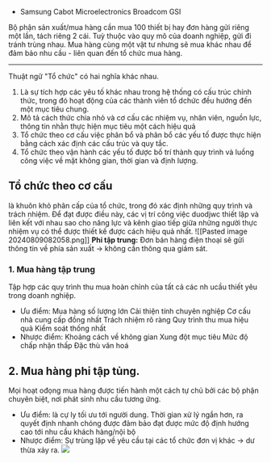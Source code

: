 - Samsung
Cabot Microelectronics
Broadcom
GSI

Bộ phận sản xuất/mua hàng cần mua 100 thiết bị hay đơn hàng gửi riêng một lần, tách riêng 2 cái. Tuỳ thuộc vào quy mô của doanh nghiệp, gửi đi tránh trùng nhau. 
Mua hàng cùng một vật tư nhưng sẽ mua khác nhau để đảm bảo nhu cầu - liên quan đến tổ chức mua hàng.
___
Thuật ngữ "Tổ chức" có hai nghĩa khác nhau.
1. Là sự tích hợp các yêu tố khác nhau trong hệ thống có cấu trúc chính thức, trong đó hoạt động của các thành viên tổ dchức đều hướng đến một mục tiêu chung.
2. Mô tả cách thức chia nhỏ và cơ cấu các nhiệm vụ, nhân viên, nguồn lực, thông tin nhằn thực hiện mục tiêu một cách hiệu quả
3. Tổ chức theo cơ cấu việc phân bổ và phân bổ các yếu tố được thực hiện bằng cách xác định các cấu trúc và quy tắc.
4. Tổ chức theo vận hành các yếu tố được bố trí thành quy trình và luồng công việc về mặt không gian, thời gian và định lượng.
## Tổ chức theo cơ cấu
là khuôn khỏ phân cấp của tổ chức, trong đó xác định những quy trình và trách nhiệm. Để đạt được điều này, các vị trí công việc duodjwc thiết lập và liên kết với nhau sao cho năng lực và kênh giao tiếp giữa những người thực nhiệm vụ có thể được thiết kế được cách hiệu quả nhất.
![[Pasted image 20240809082058.png]]
**Phi tập trung:** Đơn bán hàng điện thoại sẽ gửi thông tin về phía sản xuất -> không cần thông qua giám sát.
### 1. Mua hàng tập trung 
Tập hợp các quy trình thu mua hoàn chỉnh của tất cả các nh ucầu thiết yêu trong doanh nghiệp.
- Ưu điểm:
	Mua hàng số lượng lớn
	Cải thiện tính chuyên nghiệp
	Cơ cấu nhà cung cấp đồng nhất
	Trách nhiệm rõ ràng
	Quy trình thu mua hiệu quả
	Kiểm soát thống nhất
- Nhược điểm:
  Khoảng cách về không gian
  Xung đột mục tiêu 
  Mức độ chấp nhận thấp
  Đặc thù văn hoá
## 2. Mua hàng phi tập tủng.
Mọi hoạt ođọng mua hàng được tiến hành một cách tự chủ bởi các bộ phận chuyên biệt, nơi phát sinh nhu cầu tương ứng.
- Ưu điểm:
  là cự ly tối ưu tới người dung. Thời gian xử lý ngắn hơn, ra quyết định nhanh chóng được đảm bảo đạt được mức độ định hướng cao tới nhu cầu khách hàng/nội bộ
- Nhược điểm: 
  Sự trùng lặp về yêu cầu tại các tổ chức đơn vị khác -> dư thừa xảy ra.
![](https://bos.edu.vn/wp-content/uploads/2023/02/z4125938674529_d5b5a8a0747c6da06a63054e823387b1-765x1024.jpg)

